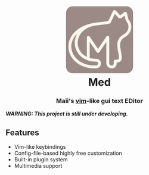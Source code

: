 <h1 align="center">
  <img src="./icon.png" alt="MedIcon" width="180" />
  <br>
  Med
  <br>
</h1>

<h3 align="center">
Maii's <a href="https://www.vim.org">vim</a>-like gui text EDitor
</h3>


***WARNING: This project is still under developing.***

## Features

+ Vim-like keybindings
+ Config-file-based highly free customization
+ Built-in plugin system
+ Multimedia support
